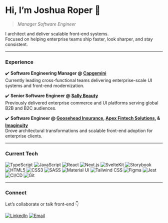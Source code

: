 <!--<p align="center">
  <img src="https://media.licdn.com/dms/image/v2/C5616AQGMHPDm0QbY3g/profile-displaybackgroundimage-shrink_350_1400/profile-displaybackgroundimage-shrink_350_1400/0/1620288447862?e=1762992000&v=beta&t=Z6KUVCQAR8hslW7jt82heZJ3SzMrvzjRdHtqGuuhCX8" alt="Joshua Roper LinkedIn Banner" width="100%" style="border-radius: 8px;" />
</p>-->

# Hi, I’m Joshua Roper 👋  
> *Manager Software Engineer*  

I architect and deliver scalable front-end systems.  
Focused on helping enterprise teams ship faster, look sharper, and stay consistent. 

---

### Experience

✔️ **Software Engineering Manager @ [Capgemini](https://www.capgemini.com/)**  
Currently leading cross-functional teams delivering enterprise-scale UI systems and front-end modernization.

✔️ **Senior Software Engineer @ [Sally Beauty](https://www.sallybeauty.com/)**  
Previously delivered enterprise commerce and UI platforms serving global B2B and B2C audiences.

✔️ **Software Engineer @ [Goosehead Insurance](https://www.goosehead.com/), [Apex Fintech Solutions](https://apexfintechsolutions.com/), & [Imaginuity](https://www.imaginuity.com/)**  
Drove architectural transformations and scalable front-end adoption for enterprise clients.

---

### Current Tech

![TypeScript](https://img.shields.io/badge/TypeScript-007ACC?style=for-the-badge&logo=typescript&logoColor=white)
![JavaScript](https://img.shields.io/badge/JavaScript-F7DF1E?style=for-the-badge&logo=javascript&logoColor=black)
![React](https://img.shields.io/badge/React-20232A?style=for-the-badge&logo=react&logoColor=61DAFB)
![Next.js](https://img.shields.io/badge/Next.js-000000?style=for-the-badge&logo=nextdotjs&logoColor=white)
![SvelteKit](https://img.shields.io/badge/SvelteKit-FF3E00?style=for-the-badge&logo=svelte&logoColor=white)
![Storybook](https://img.shields.io/badge/Storybook-FF4785?style=for-the-badge&logo=storybook&logoColor=white)
![HTML5](https://img.shields.io/badge/HTML5-E34F26?style=for-the-badge&logo=html5&logoColor=white)
![CSS3](https://img.shields.io/badge/CSS3-1572B6?style=for-the-badge&logo=css3&logoColor=white)
![SASS](https://img.shields.io/badge/Sass-CC6699?style=for-the-badge&logo=sass&logoColor=white)
![Material UI](https://img.shields.io/badge/MUI-007FFF?style=for-the-badge&logo=mui&logoColor=white)
![Tailwind CSS](https://img.shields.io/badge/TailwindCSS-06B6D4?style=for-the-badge&logo=tailwindcss&logoColor=white)
![Figma](https://img.shields.io/badge/Figma-F24E1E?style=for-the-badge&logo=figma&logoColor=white)
![Jest](https://img.shields.io/badge/Jest-C21325?style=for-the-badge&logo=jest&logoColor=white)
![CI/CD](https://img.shields.io/badge/CI%2FCD-0A66C2?style=for-the-badge&logo=githubactions&logoColor=white)
![Git](https://img.shields.io/badge/Git-F05033?style=for-the-badge&logo=git&logoColor=white)

---

### Connect
Let’s collaborate or talk front-end 👇 

[![LinkedIn](https://img.shields.io/badge/LinkedIn-0077B5?style=for-the-badge&logo=linkedin&logoColor=white)](https://www.linkedin.com/in/josh-roper/)
[![Email](https://img.shields.io/badge/Email-red?style=for-the-badge&logo=gmail&logoColor=white)](mailto:joshua.micah.roper@gmail.com)
